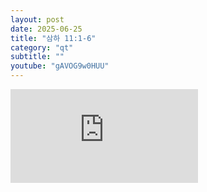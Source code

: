 ```yaml
---
layout: post
date: 2025-06-25
title: "삼하 11:1-6"
category: "qt"
subtitle: ""
youtube: "gAVOG9w0HUU"
---
```


<div class="youtube margin-large">
    <iframe src="https://www.youtube.com/embed/gAVOG9w0HUU" title="YouTube video player" frameborder="0" allow="accelerometer; autoplay; clipboard-write; encrypted-media; gyroscope; picture-in-picture; web-share" allowfullscreen></iframe>
</div>


